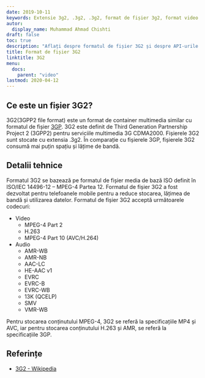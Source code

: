 ```yaml
---
date: 2019-10-11
keywords: Extensie 3g2, .3g2, .3g2, format de fișier 3g2, format video
autor:
  display_name: Muhammad Ahmad Chishti
draft: false
toc: true
description: "Aflați despre formatul de fișier 3G2 și despre API-urile care pot crea și deschide fișiere 3G2."
title: Format de fișier 3G2
linktitle: 3G2
menu:
  docs:
    parent: "video"
lastmod: 2020-04-12
---
```


## Ce este un fișier 3G2? ##

3G2(3GPP2 file format) este un format de container multimedia similar cu formatul de fișier [3GP](/ro/video/3gp/). 3G2 este definit de Third Generation Partnership Project 2 (3GPP2) pentru serviciile multimedia 3G CDMA2000. Fișierele 3G2 sunt stocate cu extensia .3g2. În comparație cu fișierele 3GP, fișierele 3G2 consumă mai puțin spațiu și lățime de bandă.

## Detalii tehnice ##

Formatul 3G2 se bazează pe formatul de fișier media de bază ISO definit în ISO/IEC 14496-12 – MPEG-4 Partea 12. Formatul de fișier 3G2 a fost dezvoltat pentru telefoanele mobile pentru a reduce stocarea, lățimea de bandă și utilizarea datelor. Formatul de fișier 3G2 acceptă următoarele codecuri:

- Video
  - MPEG-4 Part 2
  - H.263
  - MPEG-4 Part 10 (AVC/H.264)
- Audio
  - AMR-WB
  - AMR-NB
  - AAC-LC
  - HE-AAC v1
  - EVRC
  - EVRC-B
  - EVRC-WB
  - 13K (QCELP)
  - SMV
  - VMR-WB

Pentru stocarea conținutului MPEG-4, 3G2 se referă la specificațiile MP4 și AVC, iar pentru stocarea conținutului H.263 și AMR, se referă la specificațiile 3GP.

## Referințe ##

- [3G2 - Wikipedia](https://en.wikipedia.org/wiki/3GP_and_3G2)

